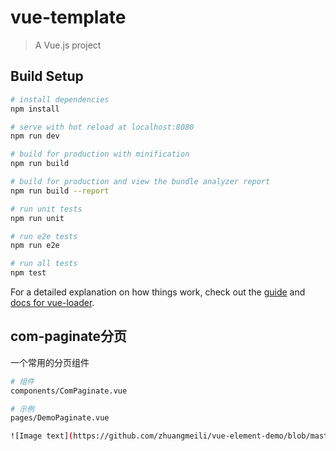 # vue-template

> A Vue.js project

## Build Setup

``` bash
# install dependencies
npm install

# serve with hot reload at localhost:8080
npm run dev

# build for production with minification
npm run build

# build for production and view the bundle analyzer report
npm run build --report

# run unit tests
npm run unit

# run e2e tests
npm run e2e

# run all tests
npm test
```

For a detailed explanation on how things work, check out the [guide](http://vuejs-templates.github.io/webpack/) and [docs for vue-loader](http://vuejs.github.io/vue-loader).

## com-paginate分页
一个常用的分页组件

``` bash
# 组件
components/ComPaginate.vue

# 示例
pages/DemoPaginate.vue

![Image text](https://github.com/zhuangmeili/vue-element-demo/blob/master/static/md/paginate.gif)

```
